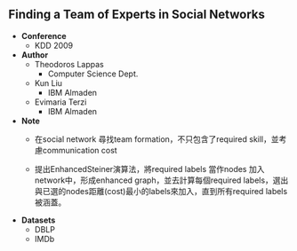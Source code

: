 ## Finding a Team of Experts in Social Networks

- **Conference**
    - KDD 2009
- **Author**
    - Theodoros Lappas
        - Computer Science Dept.
    - Kun Liu
        - IBM Almaden
    - Evimaria Terzi
        - IBM Almaden
- **Note**
    - 在social network 尋找team formation，不只包含了required skill，並考慮communication cost

    - 提出EnhancedSteiner演算法，將required labels 當作nodes 加入network中，形成enhanced graph，並去計算每個required labels，選出與已選的nodes距離(cost)最小的labels來加入，直到所有required labels被涵蓋。
- **Datasets**
    - DBLP
    - IMDb


